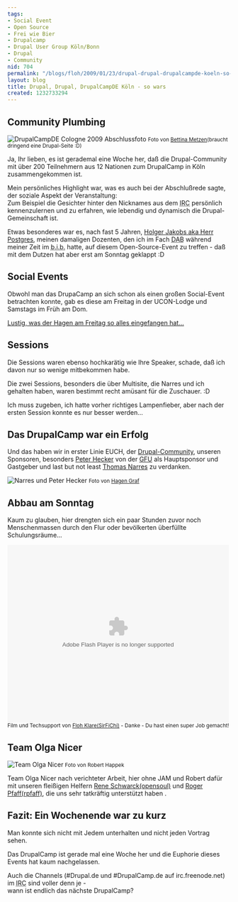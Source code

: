 ```yaml
---
tags:
- Social Event
- Open Source
- Frei wie Bier
- Drupalcamp
- Drupal User Group Köln/Bonn
- Drupal
- Community
nid: 704
permalink: "/blogs/floh/2009/01/23/drupal-drupal-drupalcampde-koeln-so-wars.html"
layout: blog
title: Drupal, Drupal, DrupalCampDE Köln - so wars
created: 1232733294
---
```

<h2>Community Plumbing</h2>
<img src="/sites/netzaffe.de/files/DrupalCampCologne/Betty/DrupalCampDE-Abschlussfoto500x269.jpg"  alt="DrupalCampDE Cologne 2009 Abschlussfoto"  />
<small>Foto von <a href="http://www.bettinametzen.com">Bettina Metzen</a>(braucht dringend eine Drupal-Seite :D)</small>
<p>Ja, Ihr lieben, es ist gerademal eine Woche her, daß die Drupal-Community mit über 200 Teilnehmern aus 12 Nationen zum DrupalCamp in Köln zusammengekommen ist.</p>
<!--break-->
<p>
Mein persönliches Highlight war, was es auch bei der Abschlußrede sagte, der soziale Aspekt der Veranstaltung:<br />
Zum Beispiel die Gesichter hinter den Nicknames aus dem <acronym title="Internet Relay Chat">IRC</acronym> persönlich kennenzulernen und zu erfahren, wie lebendig und dynamisch die Drupal-Gemeinschaft ist.
</p>
<p>
Etwas besonderes war es, nach fast 5 Jahren, <a href="http://jakobs.com/">Holger Jakobs aka Herr Postgres</a>, meinen damaligen Dozenten, den ich im Fach <acronym title="DAtenBanken">DAB</acronym> während meiner Zeit im <acronym title="Bildungszentrum für informationsverarbeitende Berufe">b.i.b.</acronym> hatte, auf diesem Open-Source-Event zu treffen - daß mit dem Dutzen hat aber erst am Sonntag geklappt :D
</p>


<h2>Social Events</h2>
Obwohl man das DrupaCamp an sich schon als einen großen Social-Event betrachten konnte, gab es diese am Freitag in der UCON-Lodge und Samstags im Früh am Dom.
<p><a href="http://www.flickr.com/photos/hagengraf/3202518659/">Lustig, was der Hagen am Freitag so alles eingefangen hat...</a></p>


<h2>Sessions</h2>
<p>
Die Sessions waren ebenso hochkarätig wie Ihre Speaker, schade, daß ich davon nur so wenige mitbekommen habe.
</p>
<p>
Die zwei Sessions, besonders die über Multisite, die Narres und ich gehalten haben, waren bestimmt recht amüsant für die Zuschauer. :D </p>
<p>Ich muss zugeben, ich hatte vorher richtiges             Lampenfieber, aber nach der ersten Session konnte es nur besser werden...</p>


<h2>Das DrupalCamp war ein Erfolg</h2>
<p>
Und das haben wir in erster Linie EUCH, der <a href="http://www.drupalcenter.de">Drupal-Community</a>,  unseren Sponsoren, besonders <a href="http://www.martinsfeld.de/">Peter Hecker</a> von der <a href="http://www.gfu.net">GFU</a> als Hauptsponsor und Gastgeber und last but not least <a href="http://narres.com">Thomas Narres</a> zu verdanken.
</p>
<img src="/sites/netzaffe.de/files/DrupalCampCologne/Hagen_Graf/narres-und-peter-hecker.jpg" alt="Narres und Peter Hecker" />
<small>Foto von <a href="http://cocoate.com/">Hagen Graf</a></small>


<h2>Abbau am Sonntag</h2>
<p>Kaum zu glauben, hier drengten sich ein paar Stunden zuvor noch Menschenmassen durch den Flur oder bevölkerten überfüllte Schulungsräume...</p>
<embed src="http://blip.tv/play/AeiBBgA" type="application/x-shockwave-flash" width="500" height="400" allowscriptaccess="always" allowfullscreen="true"></embed><small>Film und Techsupport von <a href="http://florian-klare.de">Floh Klare(SirFiChi)</a> - Danke - Du hast einen super Job gemacht!</small>


<h2>Team Olga Nicer</h2>
<img src="/sites/netzaffe.de/files/DrupalCampCologne/Robert_Happek/team-olga-nicer500x333.jpg" alt="Team Olga Nicer" />
<small>Foto von Robert Happek</small>

<p>Team Olga Nicer nach verichteter Arbeit, hier ohne JAM und Robert dafür mit unseren fleißigen Helfern <a href="http://www.opensoul.de">Rene Schwarck(opensoul)</a> und <a href="http://rogerpfaff.de/">Roger Pfaff(rpfaff)</a>, die uns sehr tatkräftig unterstützt haben .</p>


<h2>Fazit: Ein Wochenende war zu kurz</h2>
<p>
Man konnte sich nicht mit Jedem unterhalten und nicht jeden Vortrag sehen.
</p>
<p>
Das DrupalCamp ist gerade mal eine Woche her und die Euphorie dieses Events hat kaum nachgelassen.</p>
<p>
Auch die Channels (#Drupal.de und #DrupalCamp.de auf irc.freenode.net) im <acronym title="Internet Relay Chat">IRC</acronym> sind voller denn je -<br />
wann ist endlich das nächste DrupalCamp?
</p>
